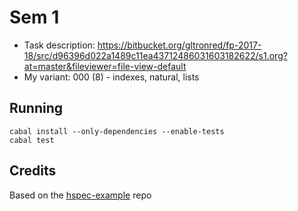 # Sem 1

- Task description: <https://bitbucket.org/gltronred/fp-2017-18/src/d96396d022a1489c11ea43712486031603182622/s1.org?at=master&fileviewer=file-view-default>
- My variant: 000 (8) - indexes, natural, lists

## Running

    cabal install --only-dependencies --enable-tests
    cabal test

## Credits
Based on the [hspec-example](https://github.com/hspec/hspec-example) repo

